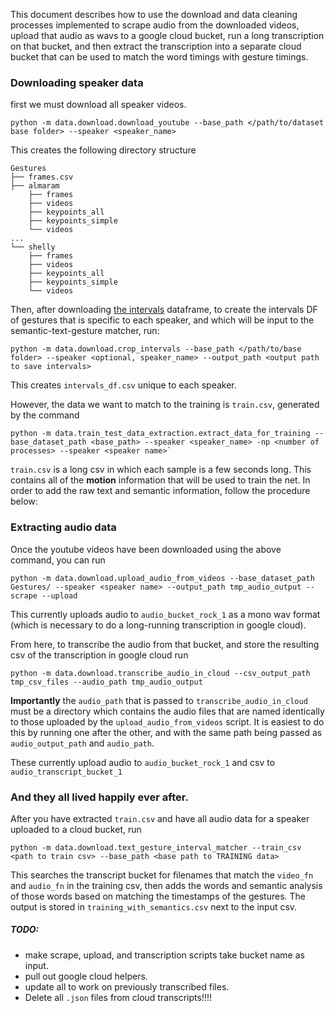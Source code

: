 This document describes how to use the download and data
cleaning processes implemented to scrape audio from the 
downloaded videos, upload that audio as wavs to a google
cloud bucket, run a long transcription on that bucket, 
and then extract the transcription into a separate cloud bucket
that can be used to match the word timings with gesture 
timings. 

### Downloading speaker data

first we must download all speaker videos. 
```buildoutcfg
python -m data.download.download_youtube --base_path </path/to/dataset base folder> --speaker <speaker_name>
```

This creates the following directory structure
```buildoutcfg
Gestures
├── frames.csv
├── almaram
    ├── frames
    ├── videos
    ├── keypoints_all
    ├── keypoints_simple
    └── videos
...
└── shelly
    ├── frames
    ├── videos
    ├── keypoints_all
    ├── keypoints_simple
    └── videos
```

Then, after downloading [the intervals](https://drive.google.com/drive/folders/1qvvnfGwas8DUBrwD4DoBnvj8anjSLldZ) dataframe, 
to create the intervals DF of gestures that is specific to each speaker, and which will
be input to the semantic-text-gesture matcher, run: 
```buildoutcfg
python -m data.download.crop_intervals --base_path </path/to/base folder> --speaker <optional, speaker_name> --output_path <output path to save intervals>
```

This creates `intervals_df.csv` unique to each speaker. 

However, the data we want to match to the training is `train.csv`, generated by the command
```buildoutcfg
python -m data.train_test_data_extraction.extract_data_for_training --base_dataset_path <base_path> --speaker <speaker_name> -np <number of processes> --speaker <speaker name>`
```
`train.csv` is a long csv in which each sample is a few seconds long. This contains all of the **motion** information
that will be used to train the net. In order to add the raw text and semantic information, 
follow the procedure below: 

### Extracting audio data
Once the youtube videos have been downloaded using the above command, you can run
```buildoutcfg
python -m data.download.upload_audio_from_videos --base_dataset_path Gestures/ --speaker <speaker name> --output_path tmp_audio_output --scrape --upload
```
This currently uploads audio to `audio_bucket_rock_1` as a mono wav format (which is necessary to do
a long-running transcription in google cloud).

From here, to transcribe the audio from that bucket, and store the resulting csv of the transcription in google cloud run
```buildoutcfg
python -m data.download.transcribe_audio_in_cloud --csv_output_path tmp_csv_files --audio_path tmp_audio_output
```
**Importantly** the `audio_path` that is passed to `transcribe_audio_in_cloud` must be a directory which contains
the audio files that are named identically to those uploaded by the `upload_audio_from_videos` script. It is easiest
to do this by running one after the other, and with the same path being passed as `audio_output_path` and `audio_path`.

These currently upload audio to `audio_bucket_rock_1` and csv to `audio_transcript_bucket_1`


### And they all lived happily ever after.
After you have extracted `train.csv` and have all audio data for a speaker uploaded to a 
cloud bucket, run
```
python -m data.download.text_gesture_interval_matcher --train_csv <path to train csv> --base_path <base path to TRAINING data>
```
This searches the transcript bucket for filenames that match the `video_fn` and `audio_fn`
in the training csv, then adds the words and semantic analysis of those words based 
on matching the timestamps of the gestures. The output is stored in 
`training_with_semantics.csv` next to the input csv.


##### TODO:
* make scrape, upload, and transcription scripts take bucket name as input.
* pull out google cloud helpers.
* update all to work on previously transcribed files.
* Delete all `.json` files from cloud transcripts!!!!